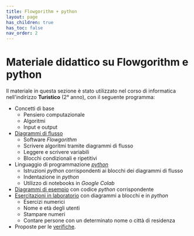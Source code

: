 ```yaml
---
title: Flowgorithm + python
layout: page
has_children: true
has_toc: false
nav_order: 2
---
```


# Materiale didattico su Flowgorithm e python

Il materiale in questa sezione è stato utilizzato nel corso di informatica
nell'indirizzo **Turistico** (2° anno), con il seguente programma:

- Concetti di base
  - Pensiero computazionale
  - Algoritmi
  - Input e output
- [Diagrammi di flusso](guida/index.md)
  - Software _Flowgorithm_
  - Scrivere algoritmi tramite diagrammi di flusso
  - Leggere e scrivere variabili
  - Blocchi condizionali e ripetitivi
- Linguaggio di programmazione _[python](codice/index.md)_
  - Istruzioni _python_ corrispondenti ai blocchi dei diagrammi di flusso
  - Indentazione in _python_
  - Utilizzo di notebooks in _Google Colab_
- [Diagrammi di esempio](esempi/index.md) con codice _python_ corrispondente
- [Esercitazioni in laboratorio](esercitazioni/index.md) con diagrammi a blocchi e in _python_
  - Esercizi numerici
  - Nome e età degli utenti
  - Stampare numeri
  - Contare persone con un determinato nome o città di residenza
- Proposte per le [verifiche](verifiche/index.md).
